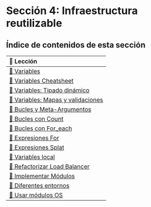 # Sección 4: Infraestructura reutilizable 

## Índice de contenidos de esta sección

| :link: Lección |
| :------------ |
| [:link: Variables](./30-variables) |
| [:link: Variables Cheatsheet](./31-variables-cheatsheet) |
| [:link: Variables: Tipado dinámico](./32-tipado-dinamico) |
| [:link: Variables: Mapas y validaciones](./33-mapas-validaciones) |
| [:link: Bucles y Meta-Argumentos](./34-bucles-meta-argumentos) |
| [:link: Bucles con Count](./35-bucles-count) |
| [:link: Bucles con For_each](./36-bucles-foreach) |
| [:link: Expresiones For](./38-expresiones-for) |
| [:link: Expresiones Splat](./39-expresiones-plat) |
| [:link: Variables local](./40-variables-local) |
| [:link: Refactorizar Load Balancer](./41-refactorizar-load-balancer) |
| [:link: Implementar Módulos](./44-implementar-modulos) |
| [:link: Diferentes entornos](./47-diferentes-entornos) |
| [:link: Usar módulos OS](./48-usar-modulos-os) |
